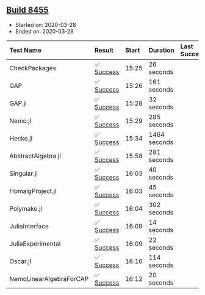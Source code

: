 ## [Build 8455](https://oscarci.mathematik.uni-kl.de/job/oscar/8455/)

* Started on: 2020-03-28
* Ended on: 2020-03-28

| Test Name    | Result | Start | Duration | Last Success | First Failure |
|:-------------|:-------|:------|:---------|:-------------|:--------------|
| CheckPackages | ✅ [Success](https://oscarci.mathematik.uni-kl.de/job/oscar/8455/artifact/logs/build-8455/CheckPackages.log) | 15:25 | 26 seconds |  |  |
| GAP | ✅ [Success](https://oscarci.mathematik.uni-kl.de/job/oscar/8455/artifact/logs/build-8455/GAP.log) | 15:26 | 161 seconds |  |  |
| GAP.jl | ✅ [Success](https://oscarci.mathematik.uni-kl.de/job/oscar/8455/artifact/logs/build-8455/GAP.jl.log) | 15:28 | 32 seconds |  |  |
| Nemo.jl | ✅ [Success](https://oscarci.mathematik.uni-kl.de/job/oscar/8455/artifact/logs/build-8455/Nemo.jl.log) | 15:29 | 285 seconds |  |  |
| Hecke.jl | ✅ [Success](https://oscarci.mathematik.uni-kl.de/job/oscar/8455/artifact/logs/build-8455/Hecke.jl.log) | 15:34 | 1464 seconds |  |  |
| AbstractAlgebra.jl | ✅ [Success](https://oscarci.mathematik.uni-kl.de/job/oscar/8455/artifact/logs/build-8455/AbstractAlgebra.jl.log) | 15:58 | 281 seconds |  |  |
| Singular.jl | ✅ [Success](https://oscarci.mathematik.uni-kl.de/job/oscar/8455/artifact/logs/build-8455/Singular.jl.log) | 16:03 | 40 seconds |  |  |
| HomalgProject.jl | ✅ [Success](https://oscarci.mathematik.uni-kl.de/job/oscar/8455/artifact/logs/build-8455/HomalgProject.jl.log) | 16:03 | 45 seconds |  |  |
| Polymake.jl | ✅ [Success](https://oscarci.mathematik.uni-kl.de/job/oscar/8455/artifact/logs/build-8455/Polymake.jl.log) | 16:04 | 302 seconds |  |  |
| JuliaInterface | ✅ [Success](https://oscarci.mathematik.uni-kl.de/job/oscar/8455/artifact/logs/build-8455/JuliaInterface.log) | 16:09 | 14 seconds |  |  |
| JuliaExperimental | ✅ [Success](https://oscarci.mathematik.uni-kl.de/job/oscar/8455/artifact/logs/build-8455/JuliaExperimental.log) | 16:09 | 22 seconds |  |  |
| Oscar.jl | ✅ [Success](https://oscarci.mathematik.uni-kl.de/job/oscar/8455/artifact/logs/build-8455/Oscar.jl.log) | 16:10 | 114 seconds |  |  |
| NemoLinearAlgebraForCAP | ✅ [Success](https://oscarci.mathematik.uni-kl.de/job/oscar/8455/artifact/logs/build-8455/NemoLinearAlgebraForCAP.log) | 16:12 | 20 seconds |  |  |

